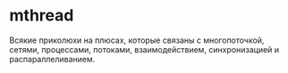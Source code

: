 # mthread
Всякие приколюхи на плюсах, которые связаны с многопоточкой, сетями, процессами, потоками, взаимодействием, синхронизацией и распараллеливанием.
